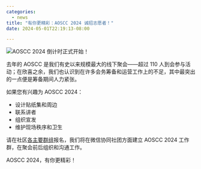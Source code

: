 ```yaml
---
categories:
  - news
title: "有你更精彩：AOSCC 2024 诚招志愿者！"
date: 2024-05-01T22:19:13-08:00

---
```

![AOSCC 2024 倒计时正式开始！](/assets/coffee-break/20240427/imgs/aoscc-2024.png)

去年的 AOSCC 是我们有史以来规模最大的线下聚会——超过 110 人到会参与活动；在欣喜之余，我们也认识到在许多会务筹备和运营工作上的不足，其中最突出的一点便是筹备期间人力紧张。

如果您有兴趣为 AOSCC 2024：

- 设计贴纸集和周边
- 联系讲者
- 组织宣发
- 维护现场秩序和卫生

请在社区[各主要群组](http://aosc.io/zh-cn/contact)报名，我们将在微信协同社团方面建立 AOSCC 2024 工作群，在聚会前后组织和沟通工作。

AOSCC 2024，有你更精彩！
